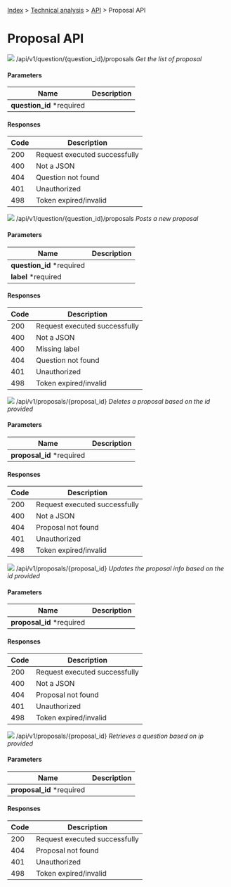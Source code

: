 [Index](../../../../README.md) > [Technical analysis](../README.md) > [API](README.md) > Proposal API

# Proposal API

![](https://img.shields.io/badge/GET-informational?style=flat) /api/v1/question/{question_id}/proposals *Get the list of proposal*

#### Parameters

| Name | Description |
| - | - |
| **question_id** *required ||

#### Responses

| Code | Description |
| - | - |
| 200 | Request executed successfully |
| 400 | Not a JSON |
| 404 | Question not found |
| 401 | Unauthorized |
| 498 | Token expired/invalid |

![](https://img.shields.io/badge/POST-informational?style=flat&color=2bbc8a) /api/v1/question/{question_id}/proposals *Posts a new proposal*

#### Parameters

| Name | Description |
| - | - |
| **question_id** *required ||
| **label** *required ||

#### Responses

| Code | Description |
| - | - |
| 200 | Request executed successfully |
| 400 | Not a JSON |
| 400 | Missing label |
| 404 | Question not found |
| 401 | Unauthorized |
| 498 | Token expired/invalid |

![](https://img.shields.io/badge/DELETE-informational?style=flat&color=ff0000) /api/v1/proposals/{proposal_id} *Deletes a proposal based on the id provided*

#### Parameters

| Name | Description |
| - | - |
| **proposal_id** *required ||

#### Responses

| Code | Description |
| - | - |
| 200 | Request executed successfully |
| 400 | Not a JSON |
| 404 | Proposal not found |
| 401 | Unauthorized |
| 498 | Token expired/invalid |

![](https://img.shields.io/badge/PUT-informational?style=flat&color=fc9003) /api/v1/proposals/{proposal_id} *Updates the proposal info based on the id provided*

#### Parameters

| Name | Description |
| - | - |
| **proposal_id** *required ||

#### Responses

| Code | Description |
| - | - |
| 200 | Request executed successfully |
| 400 | Not a JSON |
| 404 | Proposal not found |
| 401 | Unauthorized |
| 498 | Token expired/invalid |

![](https://img.shields.io/badge/GET-informational?style=flat) /api/v1/proposals/{proposal_id} *Retrieves a question based on ip provided*

#### Parameters

| Name | Description |
| - | - |
| **proposal_id** *required ||

#### Responses

| Code | Description |
| - | - |
| 200 | Request executed successfully |
| 404 | Proposal not found |
| 401 | Unauthorized |
| 498 | Token expired/invalid |

